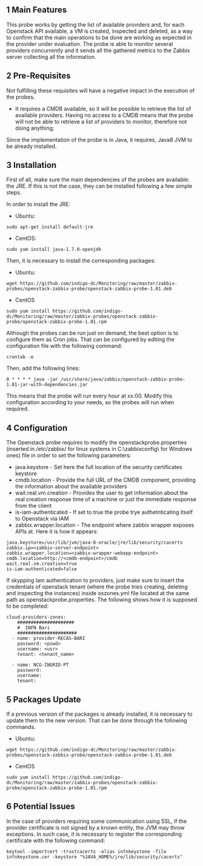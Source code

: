 1 Main Features
-----------------
This probe works by getting the list of available providers and, for each Openstack API available, a VM is created, inspected and deleted, as a way to confirm that the main operations to be done are working as expected in the provider under evaluation. The probe is able to monitor several providers concurrently and it sends all the gathered metrics to the Zabbix server collecting all the information.

2 Pre-Requisites
------------------
Not fulfilling these requisites will have a negative impact in the execution of the probes.

* It requires a CMDB available, so it will be possible to retrieve the list of available providers. Having no access to a CMDB means that the probe will not be able to retrieve a list of providers to monitor, therefore not doing anything;

Since the implementation of the probe is in Java, it requires, Java8 JVM to be already installed.

3 Installation
----------------

First of all, make sure the main dependencies of the probes are available: the JRE. If this is not the case, they can be installed following a few simple steps.

In order to install the JRE:
* Ubuntu:
```
sudo apt-get install default-jre
```

* CentOS:
```
sudo yum install java-1.7.0-openjdk
```

Then, it is necessary to install the corresponding packages:

* Ubuntu:
```
wget https://github.com/indigo-dc/Monitoring/raw/master/zabbix-probes/openstack-zabbix-probe/openstack-zabbix-probe-1.01.deb
```

* CentOS
```
sudo yum install https://github.com/indigo-dc/Monitoring/raw/master/zabbix-probes/openstack-zabbix-probe/openstack-zabbix-probe-1.01.rpm
```

Although the probes can be run just on demand, the best option is to configure them as Cron jobs. That can be configured by editing the configuration file with the following command:
```
crontab -e
```

Then, add the following lines:
```
0 * * * * java -jar /usr/share/java/zabbix/openstack-zabbix-probe-1.01-jar-with-dependencies.jar
```

This means that the probe will run every hour at xx:00. Modify this configuration according to your needs, so the probes will run when required.

4 Configuration
----------------- 

The Openstack probe requires to modify the openstackprobe.properties (inserted in /etc/zabbix/ for linux systems in C:\zabbixconfig\ for Windows ones) file in order to set the following parameters:
* java.keystore - Set here the full location of the security certificates keystore
* cmdb.location - Provide the full URL of the CMDB component, providing the information about the available providers
* wait.real.vm.creation - Provides the user to get information about the real creation response time of a machine or just the immediate response from the client
* is-iam-authenticated - If set to true the probe trye authetnticating itself to Openstack via IAM 
* zabbix.wrapper.location - The endpoint where zabbix wrapper exposes APIs at.
Here it is how it appears:
```
java.keystore=/usr/lib/jvm/java-8-oracle/jre/lib/security/cacerts
zabbix.ip=<zabbix-server-endpoint>
zabbix.wrapper.location=<zabbix-wrapper-webapp-endpoint>
cmdb.location=http://<cmdb-endpoint>/cmdb
wait.real.vm.creation=true
is-iam-authenticated=false
```

If skypping Iam authentication to providers, just make sure to insert the credentials of openstack tenant (where the probe tries creating, deleting and inspecting the instances) inside oszones.yml file located at the same path as openstackprobe.properties. The following shows how it is supposed to be completed:

```
cloud-providers-zones:
    #####################
    #  INFN Bari
    ######################
  - name: provider-RECAS-BARI
    password: <pswd>
    username: <usr>
    tenant: <tenant_name>

  - name: NCG-INGRID-PT
    password:
    username:
    tenant:
```

5 Packages Update
-------------------
If a previous version of the packages is already installed, it is necessary to update them to the new version. That can be done through the following commands.

* Ubuntu:
```
wget https://github.com/indigo-dc/Monitoring/raw/master/zabbix-probes/openstack-zabbix-probe/openstack-zabbix-probe-1.01.deb
```

* CentOS
```
sudo yum install https://github.com/indigo-dc/Monitoring/raw/master/zabbix-probes/openstack-zabbix-probe/openstack-zabbix-probe-1.01.rpm
```

6 Potential Issues
--------------------
In the case of providers requiring some communication using SSL, if the provider certificate is not signed by a known entity, the JVM may throw exceptions. In such case, it is necessary to register the corresponding certificate with the following command:
```
keytool -importcert -trustcacerts -alias infnkeystone -file infnkeystone.cer -keystore "%JAVA_HOME%/jre/lib/security/cacerts"
```
